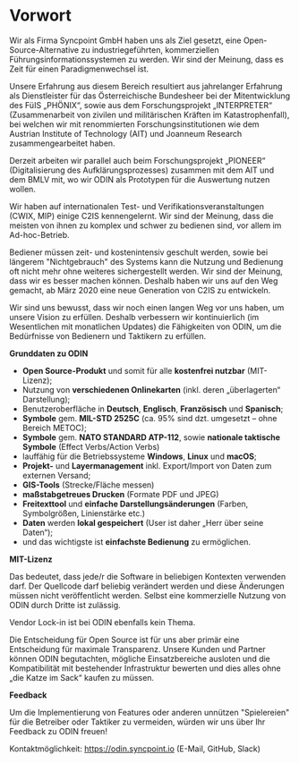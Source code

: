 # Vorwort



Wir als Firma Syncpoint <r>GmbH</r> haben uns als Ziel gesetzt, eine Open-Source-Alternative zu industriegeführten, kommerziellen Führungsinformationssystemen zu werden. Wir sind der Meinung, dass es Zeit für einen Paradigmenwechsel ist.

Unsere Erfahrung aus diesem Bereich resultiert aus jahrelanger Erfahrung als Dienstleister für das Österreichische Bundesheer bei der Mitentwicklung des FüIS „PHÖNIX“, sowie aus dem Forschungsprojekt „INTERPRETER“ (Zusammenarbeit von zivilen und militärischen Kräften im Katastrophenfall), bei welchen wir mit renommierten Forschungsinstitutionen wie dem Austrian Institute of Technology (AIT) und Joanneum Research zusammengearbeitet haben.

Derzeit arbeiten wir parallel auch beim Forschungsprojekt „PIONEER“ (Digitalisierung des Aufklärungsprozesses) zusammen mit dem AIT und dem BMLV mit, wo wir ODIN als Prototypen für die Auswertung nutzen wollen.

Wir haben auf internationalen Test- und Verifikationsveranstaltungen (CWIX, MIP) einige C2IS kennengelernt. Wir sind der Meinung, dass die meisten von ihnen zu komplex und schwer zu bedienen sind, vor allem im Ad-hoc-Betrieb.

Bediener müssen zeit- und kostenintensiv geschult werden, sowie bei längerem "Nichtgebrauch" des Systems kann die Nutzung und Bedienung oft nicht mehr ohne weiteres sichergestellt werden. Wir sind der Meinung, dass wir es besser machen können. Deshalb haben wir uns auf den Weg gemacht, ab März 2020 eine neue Generation von C2IS zu entwickeln.

Wir sind uns bewusst, dass wir noch einen langen Weg vor uns haben, um unsere Vision zu erfüllen. Deshalb verbessern wir kontinuierlich (im Wesentlichen mit monatlichen Updates) die Fähigkeiten von ODIN, um die Bedürfnisse von Bedienern und Taktikern zu erfüllen.



**Grunddaten zu ODIN**

-   **Open Source-Produkt** und somit für alle **kostenfrei nutzbar** (MIT-Lizenz);
-   Nutzung von **verschiedenen Onlinekarten** (inkl. deren „überlagerten“ Darstellung);
-   Benutzeroberfläche in **Deutsch**, **Englisch**, **Französisch** und **Spanisch**;
-   **Symbole** gem. **MIL-STD 2525C** (ca. 95% sind dzt. umgesetzt – ohne Bereich METOC);
-   **Symbole** gem. **NATO STANDARD ATP-112**, sowie **nationale taktische Symbole** (Effect Verbs/Action Verbs)
-   lauffähig für die Betriebssysteme **Windows**, **Linux** und **macOS**;
-   **Projekt-** und **Layermanagement** inkl. Export/Import von Daten zum externen Versand;
-   **GIS-Tools** (Strecke/Fläche messen)
-   **maßstabgetreues Drucken** (Formate PDF und JPEG)
-   **Freitexttool** und **einfache Darstellungsänderungen** (Farben, Symbolgrößen, Linienstärke etc.)
-   **Daten** werden **lokal gespeichert** (User ist daher „Herr über seine Daten“);
-   und das wichtigste ist **einfachste Bedienung** zu ermöglichen.



**MIT-Lizenz**

Das bedeutet, dass jede/r die Software in beliebigen Kontexten verwenden darf. Der Quellcode darf beliebig verändert werden und diese Änderungen müssen nicht veröffentlicht werden. Selbst eine kommerzielle Nutzung von ODIN durch Dritte ist zulässig.

Vendor Lock-in ist bei ODIN ebenfalls kein Thema.

Die Entscheidung für Open Source ist für uns aber primär eine Entscheidung für maximale Transparenz. Unsere Kunden und Partner können ODIN begutachten, mögliche Einsatzbereiche ausloten und die Kompatibilität mit bestehender Infrastruktur bewerten und dies alles ohne „die Katze im Sack“ kaufen zu müssen.



**Feedback**

Um die Implementierung von Features oder anderen unnützen "Spielereien" für die Betreiber oder Taktiker zu vermeiden, würden wir uns über Ihr Feedback zu ODIN freuen!

Kontaktmöglichkeit: https://odin.syncpoint.io (E-Mail, GitHub, Slack)

